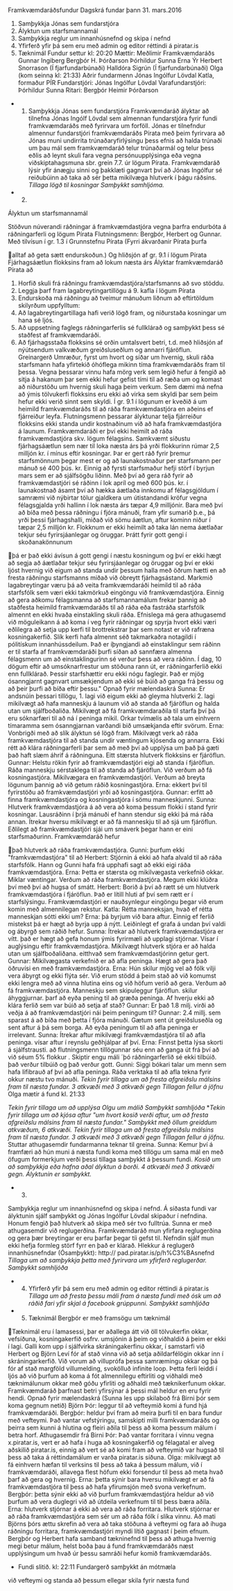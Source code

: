 Framkvæmdaráðsfundur
Dagskrá fundar þann 31. mars.2016
1) Samþykkja Jónas sem fundarstjóra
2) Ályktun um starfsmannamál
3) Samþykkja reglur um innanhúsnefnd og skipa í nefnd
4) Yfirferð yfir þá sem eru með admin og editor réttindi á
piratar.is
5) Tæknimál
Fundur settur kl: 20:20
Mættir:
Meðlimir Framkvæmdaráðs
Gunnar Ingiberg
Bergþór H. Þórðarson
Þórhildur Sunna
Erna Ýr
Herbert Snorrason (Í fjarfundarbúnaði)
Halldóra Sigrún (Í fjarfundarbúnaði)
Olga (kom seinna kl: 21:33)
Aðrir fundarmenn
Jónas Ingólfur Lövdal
Katla, formaður PÍR
Fundarstjóri: Jónas Ingólfur Lövdal
Varafundarstjóri: Þórhildur Sunna
Ritari: Bergþór Heimir Þórðarson
* 1) Samþykkja Jónas sem fundarstjóra
Framkvæmdaráð ályktar að tilnefna Jónas Ingólf Lövdal sem
almennan fundarstjóra fyrir fundi framkvæmdaráðs með fyrirvara um
forföll. Jónas er tilnefndur almennur fundarstjóri framkvæmdaráðs
Pírata með þeim fyrirvara að Jónas muni undirrita
trúnaðaryfirlýsingu þess efnis að halda trúnaði um þau mál sem
framkvæmdaráð telur trúnaðarmál og telur þess eðlis að leynt skuli
fara vegna persónuupplýsinga eða vegna viðskiptahagsmuna sbr. grein
7.7. úr lögum Pírata. Framkvæmdaráð lýsir yfir ánægju sinni og
þakklæti gagnvart því að Jónas Ingólfur sé reiðubúinn að taka að sér
þetta mikilvæga hlutverk í þágu ráðsins.
*Tillaga lögð til kosningar
Samþykkt samhljóma.*
* 2)

Ályktun um starfsmannamál

Stöðvun núverandi ráðningar á framkvæmdastjóra vegna þarfra
endurbóta á ráðningarferli og lögum Pírata
Flutningsmenn: Bergþór, Herbert og Gunnar.
Með tilvísun í
gr. 1.3 í Grunnstefnu Pírata (Fyrri ákvarðanir Pírata þurfa

alltaf að geta sætt endurskoðun.)
Og hliðsjón af
gr. 9.1 í lögum Pírata
Fjárhagsáætlun flokksins fram að lokum næsta árs
Ályktar framkvæmdaráð Pírata að
1. Horfið skuli frá ráðningu framkvæmdastjóra/starfsmanns
að svo stöddu.
1. Leggja þarf fram lagabreytingartillögu á 9. kafla í
lögum Pírata
1. Endurskoða má ráðningu að tveimur mánuðum liðnum að
eftirtöldum skilyrðum uppfylltum:
2. Að lagabreytingartillaga hafi verið lögð fram,
og niðurstaða kosningar um hana sé ljós.
2. Að uppsetning faglegs ráðningarferlis sé
fullklárað og samþykkt þess sé staðfest af framkvæmdaráði.
2. Að fjárhagsstaða flokksins sé orðin umtalsvert
betri, t.d. með hliðsjón af nýútsendum valkvæðum greiðsluseðlum og
annarri fjáröflun.
Greinargerð
Umræður, fyrst um hvort og síðar um hvernig, skuli ráða starfsmann
hafa yfirtekið óhóflega mikinn tíma framkvæmdaráðs fram til þessa.
Vegna þessarar vinnu hafa mörg verk sem legið hefur á fengið að
sitja á hakanum þar sem ekki hefur gefist tími til að ræða um og
komast að niðurstöðu um hvernig skuli haga þeim verkum. Sem dæmi má
nefna að ýmis tölvukerfi flokksins eru ekki að virka sem skyldi þar
sem þeim hefur ekki verið sinnt sem skyldi.
Í gr. 9.1 í lögunum er kveðið á um heimild framkvæmdaráðs til að
ráða framkvæmdastjóra en aðeins ef fjárreiður leyfa. Flutningsmenn
þessarar ályktunar telja fjárreiður flokksins ekki standa undir
kostnaðinum við að hafa framkvæmdastjóra á launum. Framkvæmdaráði er
því ekki heimilt að ráða framkvæmdastjóra skv. lögum félagsins.
Samkvæmt síðustu fjárhagsáætlun sem nær til loka næsta árs þá yrði
flokkurinn rúmar 2,5 milljón kr. í mínus eftir kosningar. Þar er
gert ráð fyrir þremur starfsmönnum þegar mest er og að
launakostnaður per starfsmann per mánuð sé 400 þús. kr. Einnig að
fyrsti starfsmaður hefji störf í byrjun mars sem er að sjálfsögðu
liðinn.
Með því að gera ráð fyrir að framkvæmdastjóri sé ráðinn í lok apríl
og með 600 þús. kr. í launakostnað ásamt því að hækka áætlaða
innkomu af félagsgjöldum í samræmi við nýbirtar tölur gjaldkera um
útistandandi kröfur vegna félagsgjalda yrði hallinn í lok næsta árs
tæpar 4,9 milljónir.
Bara með því að bíða með þessa ráðningu í fjóra mánuði, fram yfir
sumarið þ.e., þá yrði þessi fjárhagshalli, miðað við sömu áætlun,
aftur kominn niður í tæpar 2,5 milljón kr.
Flokknum er ekki heimilt að taka lán nema áætlaðar tekjur séu
fyrirsjáanlegar og öruggar. Þrátt fyrir gott gengi í skoðanakönnunum

þá er það ekki ávísun á gott gengi í næstu kosningum og því er ekki
hægt að segja að áætlaðar tekjur séu fyrirsjáanlegar og öruggar og
því er ekki ljóst hvernig við eigum að standa undir þessum halla með
öðrum hætti en að fresta ráðningu starfsmanns miðað við óbreytt
fjárhagsástand.
Markmið lagabreytingar væru þá að veita framkvæmdaráði heimild til
að ráða starfsfólk sem væri ekki takmörkuð eingöngu við
framkvæmdastjóra.
Einnig að gera aðkomu félagsmanna að starfsmannamálum frekar þannig
að staðfesta heimild framkvæmdaráðs til að ráða eða fastráða
starfsfólk almennt en ekki hvaða einstakling skuli ráða. Efnislega
má gera athugasemd við möguleikann á að koma í veg fyrir ráðningar
og spyrja hvort ekki væri eðlilegra að setja upp kerfi til
brottrekstrar þar sem notast er við rafræna kosningakerfið. Slík
kerfi hafa almennt séð takmarkaðra notagildi í pólitískum
innanhússdeilum.
Það er íþyngjandi að einstaklingur sem ráðinn er til starfa af
framkvæmdaráði þurfi síðan að sannfæra almenna félagsmenn um að
einstaklingurinn sé verður þess að vera ráðinn.
Í dag, 10 dögum eftir að umsóknarfrestur um stöðuna rann út, er
ráðningarferlið ekki enn fullklárað. Þessir starfshættir eru ekki
nógu faglegir. Það er mjög ósanngjarnt gagnvart umsækjendum að ekki
sé búið að ganga frá þessu og að þeir þurfi að bíða eftir þessu."
Opnað fyrir mælendaskrá
Sunna: Er andsnúin þessari tillögu, 1. lagi við eigum ekki
að gleyma hlutverki 2. lagi mikilvægt að hafa manneskju á launum við
að standa að fjáröflun og halda utan um sjálfboðaliða.
Mikilvægt að fá framkvæmdaraðila til starfa því þá eru
sóknarfæri til að ná í peninga mikil.
Orkar tvímælis að tala um einhvern tímaramma sem
ósanngjarnan varðandi bið umsækjanda eftir svörum.
Erna: Vonbrigði með að slík ályktun sé lögð fram. Mikilvægt
verk að ráða framkvæmdastjóra til að standa undir væntingum
kjósenda og annarra. Ekki rétt að klára ráðningarferli þar sem að
með því að upplýsa um það þá gæti það haft slæm áhrif á ráðninguna.
Eitt stærsta hlutverk flokksins er fjáröflun.
Gunnar: Helstu rökin fyrir að framkvæmdastjóri eigi að
standa í fjáröflun. Ráða manneskju sérstaklega til að standa að
fjáröflun. Við verðum að fá kosningastjóra. Mikilvægara en
framkvæmdastjóri. Verðum að breyta lögunum þannig að við getum ráðið
kosningastjóra.
Erna: ekkert því til fyrirstöðu að framkvæmdastjóri
yrði að kosningastjóra.
Gunnar: erfitt að finna framkvæmdastjóra
og kosningastjóra í sömu manneskjunni.
Sunna: Hlutverk framkvæmdastjóra á að vera að koma þessum
flokki í stand fyrir kosningar. Lausráðinn í þrjá mánuði ef hann
stendur sig ekki þá má ráða annan. Ítrekar hversu mikilvægt er að fá
manneskju til að sjá um fjáröflun. Eðlilegt að framkvæmdastjóri sjái
um smáverk þegar hann er eini starfsmaðurinn. Framkvæmdaráð hefur

það hlutverk að ráða framkvæmdastjóra.
Gunni: þurfum ekki "framkvæmdastjóra" til að
Herbert: Stjórnin á ekki að hafa alvald
til að ráða starfsfólk. Hann og Gunni hafa frá upphafi sagt að ekki
eigi ráða framkvæmdastjóra.
Erna: Þetta er stærsta og mikilvægasta verkefnið okkar.
Miklar væntingar. Verðum að ráða framkvæmdastjóra. Megum ekki klúðra
því með því að hugsa of smátt.
Herbert: Borið á því að rætt sé um hlutverk
framkvæmdastjóra í fjáröflun. Það er lítill hluti af því sem rætt er
í starfslýsingu. Framkvæmdastjóri er nauðsynlegur eingöngu þegar við
erum komin með almennilegan rekstur.
Katla: Rétta manneksjan, hvað ef rétta manneskjan sótti
ekki um?
Erna: þá byrjum við bara aftur. Einnig ef ferlið
mistekst þá er hægt að byrja upp á nýtt. Leiðinlegt ef grafa á undan
því valdi og ábyrgð sem ráðið hefur.
Sunna: Ítrekar að hlutverk framkvæmdastjóra er vítt. það er
hægt að gefa honum ýmis fyrirmæli að upplagi stjórnar. Vísar í
auglýsingu eftir framkvæmdastjóra. Mikilvægt hlutverk stjóra er að
halda utan um sjálfboðaliðana. eitthvað sem framkvæmdastjórinn getur
gert.
Gunnar: Mikilvægasta verkefnið er að afla peninga. Hægt að
gera það öðruvísi en með framkvæmdastjóra.
Erna: Hún skilur mjög vel að fólk vilji vera ábyrgt og ekki
flýta sér. Við erum stödd á þeim stað að við komumst ekki lengra með
að vinna hlutina eins og við höfum verið að gera. Verðum að fá
framkvæmdastjóra. Manneskju sem skipuleggur fjáröflun. skilur
áhyggjurnar. þarf að eyða pening til að græða peninga. Af hverju
ekki að klára ferlið sem var búið að setja af stað?
Gunnar: Er það 1.8 milj. virði að veðja á að
framkvæmdastjóri nái þeim peningum til?
Gunnar: 2.4 millj. sem sparast á að bíða
með þetta í fjóra mánuði. Gætum sent út greiðsluseðla og sent aftur
á þá sem borga. Að eyða peningum til að afla peninga er irrelevant.
Sunna: Ítrekar aftur mikilvægi
framkvæmdastjóra til að afla peninga. vísar aftur í reynslu
geðhjálpar af því.
Erna: Finnst þetta lýsa
skorti á sjálfstrausti. að flutningsmenn tillögunnar séu enn að
ganga út frá því að við séum 5% flokkur . Skiptir engu máli ´þó
ráðningarferlið sé ekki tilbúið. það verður tilbúið og það verður
gott.
Gunni: Siggi
bókari talar um menn sem hafa lifibrauð af því að afla peninga. Ráða
verktaka til að afla tekna fyrir okkur næstu tvo mánuði.
*Tekin fyrir tillaga um að fresta afgreiðslu málsins fram til næsta
fundar.
3 atkvæði með
3 atkvæði gegn
Tillagan fellur á jöfnu*
Olga mætir á fund kl. 21:33

*Tekin fyrir tillaga um að upplýsa Olgu um málið
Samþykkt samhljóða*
**Tekin fyrir tillaga um að kjósa aftur
"um hvort kosið verði aftur, um að fresta afgreiðslu málsins fram
til næsta fundar."
Samþykkt með öllum greiddum atkvæðum, 6 atkvæði.*
*Tekin fyrir tillaga um að fresta afgreiðslu málsins fram til næsta
fundar.
3 atkvæði með
3 atkvæði gegn
Tillagan fellur á jöfnu.*
Stuttar athugasemdir fundarmanna teknar til greina.
Sunna: Kemur því á framfæri að hún muni á næsta fundi koma
með tillögu um sama mál en með öfugum formerkjum verði þessi tillaga
samþykkt á þessum fundi.
*Kosið um að samþykkja eða hafna aðal ályktun á borði.
4 atkvæði með
3 atkvæði gegn.
Ályktunin er samþykkt.*
* 3)

Samþykkja reglur um innanhúsnefnd og skipa í nefnd.
Á síðasta fundi var ályktunin sjálf samþykkt og
Jónas Ingólfur Lövdal skipaður í nefndina. Honum fengið það hlutverk
að skipa með sér tvo fulltrúa.
Sunna er með athugasemdir við reglugerðina.
Framkvæmdaráð mun yfirfara reglugerðina og gera þær
breytingar er eru þarfar þegar tíi gefst til.
Nefndin sjálf mun ekki hefja formleg störf fyrr en það er
klárað.
Hlekkur á reglugerð innanhúsnefndar (Ósamþykkt): http://
pad.piratar.is/p/h%C3%BAsnefnd
*Tillaga um að samþykkja þetta með fyrirvara um yfirferð
reglugerðar.
Samþykkt samhljóða*

* 4) Yfirferð yfir þá sem eru með admin og editor réttindi
á piratar.is
*Tillaga um að fresta þessu máli fram á næsta fundi með ósk
um að ráðið fari yfir skjal á facebook grúppunni.
Samþykkt samhljóða*
* 5) Tæknimál
Bergþór er með framsögu um tæknimál

Tæknimál eru í lamasessi, þar er aðallega átt við öll
tölvukerfin okkar, vefsíðuna, kosningakerfið osfrv. umsjónin á þeim
og viðhaldið á þeim er ekki í lagi. Galli kom upp í sjálfvirka
skráningakerfinu okkar, í samstarfi við Herbert og Björn Leví fór af
stað vinna við að setja aðildarfélögin okkar inn í skráningarkerfið.
Við vorum að villuprófa þessa samræmingu okkar og þá fór af stað
margföld villumelding, svokölluð infinite loop. Þetta ferli leiddi í
ljós að við þurfum að koma á fót almennilegu eftirliti og viðhaldi
með tæknimálunum okkar með góðu yfirliti og aðhaldi með
tæknikerfunum okkar. Framkvæmdaráð þarfnast betri yfirsýnar á þessi
mál heldur en eru fyrir hendi.
Opnað fyrir mælendaskrá
(Sunna les upp skilaboð frá Birni þór sem koma
gegnum netið)
Björn Þór: leggur til að vefteymið komi á fund hjá
framkvæmdaráði.
Bergþór: heldur því fram að meira þurfi til en bara
fundur með vefteymi. Það vantar vefstýringu, samskipti milli
framkvæmdaráðs og þeirra sem kunni á hlutina og fleiri aðila til
þess að koma þessum málum í betra horf.
Athugasemdir frá Birni Þór: Það vantar forritara í
vinnu vegna x.piratar.is, vert er að hafa í huga að kosningakerfið
og félagatal er alveg aðskilið piratar.is, einnig að vert sé að komi
fram að vefteymið var hugsað til þess að taka á réttindamálum er
varða piratar.is síðuna.
Olga: mikilvægt að fá einhvern hæfan til verksins
til þess að taka á þessum málum, við í framkvæmdaráði, allavega
flest höfum ekki forsendur til þess að meta hvað þarf að gera og
hvernig.
Erna: þetta sýnir bara hversu mikilvægt er að fá
framkvæmdastjóra til þess að hafa yfirumsjón með svona verkefnum.
Bergþór: þetta sýnir ekki að við þurfum
framkvæmdastjóra heldur að við þurfum að vera duglegri við að
útdeila verkefnum til til þess bæra aðila.
Erna: hlutverk stjórnar á ekki að vera að ráða
forritara. Hlutverk stjórnar er að ráða framkvæmdastjóra sem sér um
að ráða fólk í slíka vinnu.
Að mati Björns þórs ættu skrefin að vera að taka
stöðuna á vefteymi og fara að íhuga ráðningu forritara,
framkvæmdastjóri myndi lítið gagnast í þeim efnum.
Bergþór og Herbert hafa samband
tækninefnd til þess að athuga hvernig megi betur
málum, helst boða þau á fund framkvæmdaráðs næst
upplýsingum um hvað úr þessu samráði hefur komið
framkvæmdaráðs.
* Fundi slitið. kl: 22:11
Fundargerð samþykkt án mótmæla

við vefteymi og
standa að þessum
ellegar skila
fyrir næsta fund

